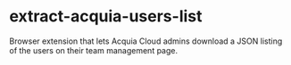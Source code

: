 # extract-acquia-users-list
Browser extension that lets Acquia Cloud admins download a JSON listing of the users on their team management page.
